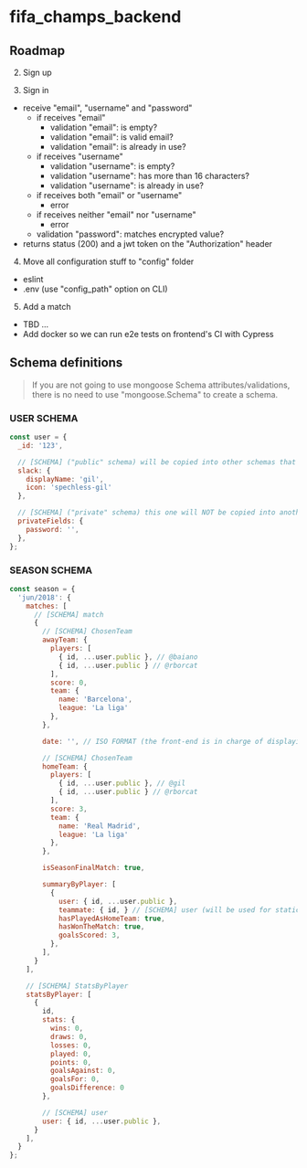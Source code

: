 # fifa_champs_backend

## Roadmap
2. Sign up
  <!-- * raise "maxlength" to 24 characters -->
3. Sign in
  * receive "email", "username" and "password"
    * if receives "email"
      * validation "email": is empty?
      * validation "email": is valid email?
      * validation "email": is already in use?
    * if receives "username"
      * validation "username": is empty?
      * validation "username": has more than 16 characters?
      * validation "username": is already in use?
    * if receives both "email" or "username"
      * error
    * if receives neither "email" nor "username"
      * error
    * validation "password": matches encrypted value?
  * returns status (200) and a jwt token on the "Authorization" header
4. Move all configuration stuff to "config" folder
  * eslint
  * .env (use "config_path" option on CLI)
5. Add a match
  * TBD
...
* Add docker so we can run e2e tests on frontend's CI with Cypress

## Schema definitions

> If you are not going to use mongoose Schema attributes/validations, there is no need to use "mongoose.Schema" to create a schema.

### USER SCHEMA

```js
const user = {
  _id: '123',

  // [SCHEMA] ("public" schema) will be copied into other schemas that relies on user data;
  slack: {
    displayName: 'gil',
    icon: 'spechless-gil'
  },

  // [SCHEMA] ("private" schema) this one will NOT be copied into another schemas
  privateFields: {
    password: '',
  },
};
```

### SEASON SCHEMA

```js
const season = {
  'jun/2018': {
    matches: [
      // [SCHEMA] match
      {
        // [SCHEMA] ChosenTeam
        awayTeam: {
          players: [
            { id, ...user.public }, // @baiano
            { id, ...user.public } // @rborcat
          ],
          score: 0,
          team: {
            name: 'Barcelona',
            league: 'La liga'
          },
        },

        date: '', // ISO FORMAT (the front-end is in charge of displaying it the way it prefers)

        // [SCHEMA] ChosenTeam
        homeTeam: {
          players: [
            { id, ...user.public }, // @gil
            { id, ...user.public } // @rborcat
          ],
          score: 3,
          team: {
            name: 'Real Madrid',
            league: 'La liga'
          },
        },

        isSeasonFinalMatch: true,

        summaryByPlayer: [
          {
            user: { id, ...user.public },
            teammate: { id, } // [SCHEMA] user (will be used for statics, e.g. "@gil wins 70% of matches played with @baiano")
            hasPlayedAsHomeTeam: true,
            hasWonTheMatch: true,
            goalsScored: 3,
          },
        ],
      }
    ],

    // [SCHEMA] StatsByPlayer
    statsByPlayer: [
      {
        id,
        stats: {
          wins: 0,
          draws: 0,
          losses: 0,
          played: 0,
          points: 0,
          goalsAgainst: 0,
          goalsFor: 0,
          goalsDifference: 0
        },

        // [SCHEMA] user
        user: { id, ...user.public },
      }
    ],
  }
};
```
